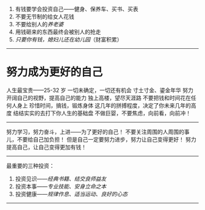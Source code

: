 1. 有钱要学会投资自己——健身、保养车、买书、买表
2. 不要无节制的给女人花钱
3. 不要给别人的*养老婆*
4. 用钱砸来的东西最终会被别人的抢走
5. *只要你有钱，媳妇儿还在幼儿园*（财富积累）
---
# 努力成为更好的自己
人生最宝贵——25-32 岁
一切未确定，一切还有机会
寸土寸金、鎏金年华
努力开阔自己的视野，提高自己的能力
独上高楼，望尽天涯路
不要把钱和时间花在任何人身上
珍惜时间，搞钱，锻炼身体
这几年的拼搏程度，决定了你未来几年的高度
结结实实的去打下你人生的基础盘
不做巨婴，不要焦虑，向前看，向前冲！

---
努力学习，努力奋斗，上进——为了更好的自己！
不要关注周围的人周围的事儿，不要给自己加负担！
但是自己一定要努力进步，努力让自己变得更好！
努力提高自己，让自己变得更加有钱！

---
最重要的三种投资：
1. 投资见识——*经典书籍、结交良师益友*
2. 投资本事——*专业技能、安身立命之本*
3. 投资健康——*规律作息、适当运动、良好的心态*

---
